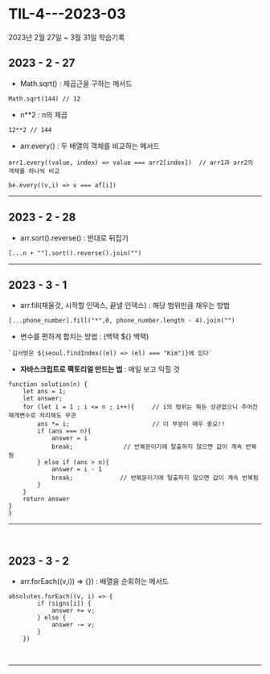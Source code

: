 # TIL-4---2023-03
2023년 2월 27일 ~ 3월 31일 학습기록

## 2023 - 2 - 27

- Math.sqrt() : 제곱근을 구하는 메서드
```
Math.sqrt(144) // 12
```

- n**2 : n의 제곱
```
12**2 // 144
```


- arr.every() : 두 배열의 객체를 비교하는 메서드

```
arr1.every((value, index) => value === arr2[index])  // arr1과 arr2의 객체를 하나씩 비교

be.every((v,i) => v === af[i])
```

-----------------


## 2023 - 2 - 28

- arr.sort().reverse() : 반대로 뒤집기


```
[...n + ""].sort().reverse().join("")
```

--------------------------------




## 2023 - 3 - 1




- arr.fill(채울것, 시작할 인덱스, 끝낼 인덱스) : 해당 범위만큼 채우는 방법


```
[...phone_number].fill("*",0, phone_number.length - 4).join("")
```




- 변수를 편하게 합치는 방법 : (백택 ${} 백택)


```
`김서방은 ${seoul.findIndex((el) => (el) === "Kim")}에 있다`
```



- **자바스크립트로 팩토리얼 만드는 법** : 매일 보고 익힐 것



```
function solution(n) {
    let ans = 1;
    let answer;
    for (let i = 1 ; i <= n ; i++){     // i의 범위는 뭐든 상관없으니 주어진 매개변수로 처리해도 무관
        ans *= i;                       // 이 부분이 매우 중요!!
        if (ans === n){
            answer = i
            break;              // 반복문이기에 탈출하지 않으면 값이 계속 반복됨
        } else if (ans > n){
            answer = i - 1
            break;             // 반복문이기에 탈출하지 않으면 값이 계속 반복됨
        }
    }
    return answer
}
}
```

-----------------

<br>

## 2023 - 3 - 2

- arr.forEach((v,i)) => {}) : 배열을 순회하는 메서드

```
absolutes.forEach((v, i) => {
        if (signs[i]) {
            answer += v;
        } else {
            answer -= v;
        }
    })
```

<br>

----------------------
